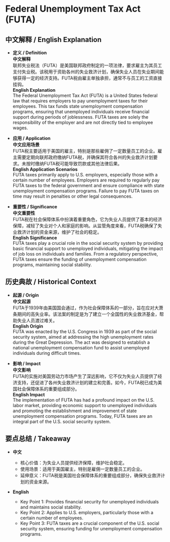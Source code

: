 # Federal Unemployment Tax Act (FUTA)

## 中文解释 / English Explanation

* **定义 / Definition**  
  **中文解释**  
  联邦失业税法（FUTA）是美国联邦政府制定的一项法律，要求雇主为其员工支付失业税。该税用于资助各州的失业救济计划，确保失业人员在失业期间能够获得一定的经济支持。FUTA税由雇主单独承担，通常不与员工的工资直接挂钩。  
  **English Explanation**  
  The Federal Unemployment Tax Act (FUTA) is a United States federal law that requires employers to pay unemployment taxes for their employees. This tax funds state unemployment compensation programs, ensuring that unemployed individuals receive financial support during periods of joblessness. FUTA taxes are solely the responsibility of the employer and are not directly tied to employee wages.

* **应用 / Application**  
  **中文应用场景**  
  FUTA税主要适用于美国的雇主，特别是那些雇佣了一定数量员工的企业。雇主需要定期向联邦政府缴纳FUTA税，并确保其符合各州的失业救济计划要求。未按时缴纳FUTA税可能导致罚款或其他法律后果。  
  **English Application Scenarios**  
  FUTA taxes primarily apply to U.S. employers, especially those with a certain number of employees. Employers are required to regularly pay FUTA taxes to the federal government and ensure compliance with state unemployment compensation programs. Failure to pay FUTA taxes on time may result in penalties or other legal consequences.

* **重要性 / Significance**  
  **中文重要性**  
  FUTA税在社会保障体系中扮演着重要角色，它为失业人员提供了基本的经济保障，减轻了失业对个人和家庭的影响。从监管角度来看，FUTA税确保了失业救济计划的资金来源，维护了社会的稳定。  
  **English Significance**  
  FUTA taxes play a crucial role in the social security system by providing basic financial support to unemployed individuals, mitigating the impact of job loss on individuals and families. From a regulatory perspective, FUTA taxes ensure the funding of unemployment compensation programs, maintaining social stability.

## 历史典故 / Historical Context

* **起源 / Origin**  
  **中文起源**  
  FUTA于1939年由美国国会通过，作为社会保障体系的一部分，旨在应对大萧条期间的高失业率。该法案的制定是为了建立一个全国性的失业救济基金，帮助失业人员渡过难关。  
  **English Origin**  
  FUTA was enacted by the U.S. Congress in 1939 as part of the social security system, aimed at addressing the high unemployment rates during the Great Depression. The act was designed to establish a national unemployment compensation fund to assist unemployed individuals during difficult times.

* **影响 / Impact**  
  **中文影响**  
  FUTA的实施对美国劳动力市场产生了深远影响，它不仅为失业人员提供了经济支持，还促进了各州失业救济计划的建立和完善。如今，FUTA税已成为美国社会保障体系的重要组成部分。  
  **English Impact**  
  The implementation of FUTA has had a profound impact on the U.S. labor market, providing economic support to unemployed individuals and promoting the establishment and improvement of state unemployment compensation programs. Today, FUTA taxes are an integral part of the U.S. social security system.

## 要点总结 / Takeaway

* **中文**  
  - 核心价值：为失业人员提供经济保障，维护社会稳定。
  - 使用场景：适用于美国雇主，特别是雇佣一定数量员工的企业。
  - 延伸意义：FUTA税是美国社会保障体系的重要组成部分，确保失业救济计划的资金来源。

* **English**  
  - Key Point 1: Provides financial security for unemployed individuals and maintains social stability.
  - Key Point 2: Applies to U.S. employers, particularly those with a certain number of employees.
  - Key Point 3: FUTA taxes are a crucial component of the U.S. social security system, ensuring funding for unemployment compensation programs.